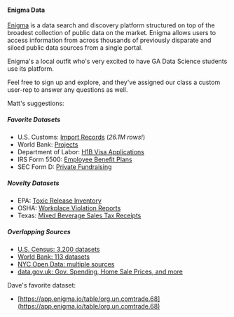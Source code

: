 #### Enigma Data ####

[Enigma](http://www.enigma.io) is a data search and discovery platform structured on top of the broadest collection of public data on the market. Enigma allows users to access information from across thousands of previously disparate and siloed public data sources from a single portal.

Enigma's a local outfit who's very excited to have GA Data Science students use its platform.

Feel free to sign up and explore, and they've assigned our class a custom user-rep to answer any questions as well.

Matt's suggestions:

##### Favorite Datasets #####
- U.S. Customs: [Import Records](https://app.enigma.io/table/enigma.trade.ams.summary.2014) (*26.1M rows!*)
- World Bank: [Projects](https://app.enigma.io/table/org.worldbank.projects.contract-awards)
- Department of Labor: [H1B Visa Applications](https://app.enigma.io/table/us.gov.dol.oflc.h1b.2013)
- IRS Form 5500: [Employee Benefit Plans](https://app.enigma.io/table/us.gov.dol.ebsa.irs-form-5500.5500.2012)
- SEC Form D: [Private Fundraising](https://app.enigma.io/table/us.gov.sec.edgar.form-d.related-persons.2014)

##### Novelty Datasets #####
- EPA: [Toxic Release Inventory](https://app.enigma.io/search/source/us.gov.epa)
- OSHA: [Workplace Violation Reports](https://app.enigma.io/table/us.gov.dol.ogesdw.osha.violation)
- Texas: [Mixed Beverage Sales Tax Receipts](https://app.enigma.io/table/us.states.tx.sales-tax-receipts.mixed-beverages.historical)

##### Overlapping Sources #####
- [U.S. Census: 3,200 datasets](https://app.enigma.io/search/source/us.gov.census)
- [World Bank: 113 datasets](https://app.enigma.io/search/source/org.worldbank)
- [NYC Open Data: multiple sources](https://app.enigma.io/search/source/us.states.ny)
- [data.gov.uk: Gov. Spending, Home Sale Prices, and more](https://app.enigma.io/search/source/gov.uk)


Dave's favorite dataset:
- [https://app.enigma.io/table/org.un.comtrade.68](https://app.enigma.io/table/org.un.comtrade.68)
